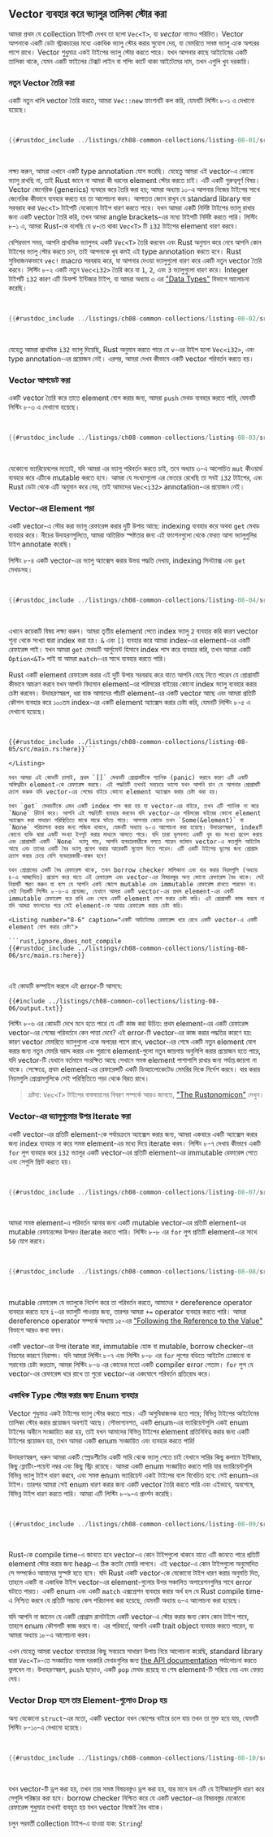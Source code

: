 ## Vector ব্যবহার করে ভ্যালুর তালিকা স্টোর করা

আমরা প্রথম যে collection টাইপটি দেখব তা হলো `Vec<T>`, যা _vector_ নামেও পরিচিত। Vector আপনাকে একটি ডেটা স্ট্রাকচারের মধ্যে একাধিক ভ্যালু স্টোর করার সুযোগ দেয়, যা মেমরিতে সমস্ত ভ্যালু একে অপরের পাশে রাখে। Vector শুধুমাত্র একই টাইপের ভ্যালু স্টোর করতে পারে। যখন আপনার কাছে আইটেমের একটি তালিকা থাকে, যেমন একটি ফাইলের টেক্সট লাইন বা শপিং কার্টে থাকা আইটেমের দাম, তখন এগুলি খুব দরকারি।

### নতুন Vector তৈরি করা

একটি নতুন খালি vector তৈরি করতে, আমরা `Vec::new` ফাংশনটি কল করি, যেমনটি লিস্টিং ৮-১ এ দেখানো হয়েছে।

<Listing number="8-1" caption="`i32` টাইপের ভ্যালু রাখার জন্য একটি নতুন, খালি vector তৈরি করা">

```rust
{{#rustdoc_include ../listings/ch08-common-collections/listing-08-01/src/main.rs:here}}
```

</Listing>

লক্ষ্য করুন, আমরা এখানে একটি type annotation যোগ করেছি। যেহেতু আমরা এই vector-এ কোনো ভ্যালু রাখছি না, তাই Rust জানে না আমরা কী ধরনের element স্টোর করতে চাই। এটি একটি গুরুত্বপূর্ণ বিষয়। Vector জেনেরিক (generics) ব্যবহার করে তৈরি করা হয়; আমরা অধ্যায় ১০-এ আপনার নিজের টাইপের সাথে জেনেরিক কীভাবে ব্যবহার করতে হয় তা আলোচনা করব। আপাতত জেনে রাখুন যে standard library দ্বারা সরবরাহ করা `Vec<T>` টাইপটি যেকোনো টাইপ ধারণ করতে পারে। যখন আমরা একটি নির্দিষ্ট টাইপের ভ্যালু রাখার জন্য একটি vector তৈরি করি, তখন আমরা angle brackets-এর মধ্যে টাইপটি নির্দিষ্ট করতে পারি। লিস্টিং ৮-১ এ, আমরা Rust-কে বলেছি যে `v`-তে থাকা `Vec<T>` টি `i32` টাইপের element ধারণ করবে।

বেশিরভাগ সময়, আপনি প্রাথমিক ভ্যালুসহ একটি `Vec<T>` তৈরি করবেন এবং Rust অনুমান করে নেবে আপনি কোন টাইপের ভ্যালু স্টোর করতে চান, তাই আপনাকে খুব কমই এই type annotation করতে হবে। Rust সুবিধাজনকভাবে `vec!` macro সরবরাহ করে, যা আপনার দেওয়া ভ্যালুগুলো ধারণ করে একটি নতুন vector তৈরি করবে। লিস্টিং ৮-২ একটি নতুন `Vec<i32>` তৈরি করে যা `1`, `2`, এবং `3` ভ্যালুগুলো ধারণ করে। Integer টাইপটি `i32` কারণ এটি ডিফল্ট ইন্টিজার টাইপ, যা আমরা অধ্যায় ৩ এর ["Data Types"][data-types]<!-- ignore --> বিভাগে আলোচনা করেছি।

<Listing number="8-2" caption="ভ্যালুসহ একটি নতুন vector তৈরি করা">

```rust
{{#rustdoc_include ../listings/ch08-common-collections/listing-08-02/src/main.rs:here}}
```

</Listing>

যেহেতু আমরা প্রাথমিক `i32` ভ্যালু দিয়েছি, Rust অনুমান করতে পারে যে `v`-এর টাইপ হলো `Vec<i32>`, এবং type annotation-এর প্রয়োজন নেই। এরপর, আমরা দেখব কীভাবে একটি vector পরিবর্তন করতে হয়।

### Vector আপডেট করা

একটি vector তৈরি করে তাতে element যোগ করার জন্য, আমরা `push` মেথড ব্যবহার করতে পারি, যেমনটি লিস্টিং ৮-৩ এ দেখানো হয়েছে।

<Listing number="8-3" caption="vector-এ ভ্যালু যোগ করার জন্য `push` মেথড ব্যবহার করা">

```rust
{{#rustdoc_include ../listings/ch08-common-collections/listing-08-03/src/main.rs:here}}
```

</Listing>

যেকোনো ভ্যারিয়েবলের মতোই, যদি আমরা এর ভ্যালু পরিবর্তন করতে চাই, তবে অধ্যায় ৩-এ আলোচিত `mut` কীওয়ার্ড ব্যবহার করে এটিকে mutable করতে হবে। আমরা যে সংখ্যাগুলো এর ভেতরে রেখেছি তা সবই `i32` টাইপের, এবং Rust ডেটা থেকে এটি অনুমান করে নেয়, তাই আমাদের `Vec<i32>` annotation-এর প্রয়োজন নেই।

### Vector-এর Element পড়া

একটি vector-এ স্টোর করা ভ্যালু রেফারেন্স করার দুটি উপায় আছে: indexing ব্যবহার করে অথবা `get` মেথড ব্যবহার করে। নীচের উদাহরণগুলিতে, আমরা অতিরিক্ত স্পষ্টতার জন্য এই ফাংশনগুলো থেকে ফেরত আসা ভ্যালুগুলির টাইপ annotate করেছি।

লিস্টিং ৮-৪ একটি vector-এর ভ্যালু অ্যাক্সেস করার উভয় পদ্ধতি দেখায়, indexing সিনট্যাক্স এবং `get` মেথডসহ।

<Listing number="8-4" caption="Indexing সিনট্যাক্স এবং `get` মেথড ব্যবহার করে একটি vector-এর আইটেম অ্যাক্সেস করা">

```rust
{{#rustdoc_include ../listings/ch08-common-collections/listing-08-04/src/main.rs:here}}
```

</Listing>

এখানে কয়েকটি বিষয় লক্ষ্য করুন। আমরা তৃতীয় element পেতে index ভ্যালু `2` ব্যবহার করি কারণ vector শূন্য থেকে সংখ্যা দ্বারা index করা হয়। `&` এবং `[]` ব্যবহার করে আমরা index-এর element-এর একটি রেফারেন্স পাই। যখন আমরা `get` মেথডটি আর্গুমেন্ট হিসাবে index পাস করে ব্যবহার করি, তখন আমরা একটি `Option<&T>` পাই যা আমরা `match`-এর সাথে ব্যবহার করতে পারি।

Rust একটি element রেফারেন্স করার এই দুটি উপায় সরবরাহ করে যাতে আপনি বেছে নিতে পারেন যে প্রোগ্রামটি কীভাবে আচরণ করবে যখন আপনি বিদ্যমান element-এর পরিসরের বাইরের কোনো index ভ্যালু ব্যবহার করার চেষ্টা করবেন। উদাহরণস্বরূপ, ধরা যাক আমাদের পাঁচটি element-এর একটি vector আছে এবং আমরা প্রতিটি কৌশল ব্যবহার করে ১০০তম index-এর একটি element অ্যাক্সেস করার চেষ্টা করি, যেমনটি লিস্টিং ৮-৫ এ দেখানো হয়েছে।

<Listing number="8-5" caption="পাঁচটি element যুক্ত একটি vector-এ ১০০তম index-এর element অ্যাক্সেস করার চেষ্টা">

```rust,should_panic,panics
{{#rustdoc_include ../listings/ch08-common-collections/listing-08-05/src/main.rs:here}}```

</Listing>

যখন আমরা এই কোডটি চালাই, প্রথম `[]` মেথডটি প্রোগ্রামটিকে প্যানিক (panic) করাবে কারণ এটি একটি অস্তিত্বহীন element-কে রেফারেন্স করছে। এই পদ্ধতিটি তখনই সবচেয়ে ভালো যখন আপনি চান যে আপনার প্রোগ্রামটি ক্র্যাশ করুক যদি vector-এর শেষের বাইরে কোনো element অ্যাক্সেস করার চেষ্টা করা হয়।

যখন `get` মেথডটিকে এমন একটি index পাস করা হয় যা vector-এর বাইরে, তখন এটি প্যানিক না করে `None` রিটার্ন করে। আপনি এই পদ্ধতিটি ব্যবহার করবেন যদি vector-এর পরিসরের বাইরের কোনো element অ্যাক্সেস করা সাধারণ পরিস্থিতিতে মাঝে মাঝে ঘটতে পারে। আপনার কোডে তখন `Some(&element)` বা `None` পরিচালনা করার জন্য লজিক থাকবে, যেমনটি অধ্যায় ৬-এ আলোচনা করা হয়েছে। উদাহরণস্বরূপ, indexটি কোনো ব্যক্তি দ্বারা একটি সংখ্যা ইনপুট করার মাধ্যমে আসতে পারে। যদি তারা ভুলবশত একটি খুব বড় সংখ্যা প্রবেশ করায় এবং প্রোগ্রামটি একটি `None` ভ্যালু পায়, আপনি ব্যবহারকারীকে বলতে পারেন বর্তমান vector-এ কতগুলি আইটেম আছে এবং তাদের একটি বৈধ ভ্যালু প্রবেশ করার আরেকটি সুযোগ দিতে পারেন। এটি একটি টাইপের ভুলের জন্য প্রোগ্রাম ক্র্যাশ করার চেয়ে বেশি ব্যবহারকারী-বান্ধব হবে!

যখন প্রোগ্রামের একটি বৈধ রেফারেন্স থাকে, তখন borrow checker মালিকানা এবং ধার করার নিয়মগুলি (অধ্যায় ৪-এ আচ্ছাদিত) প্রয়োগ করে যাতে এই রেফারেন্স এবং vector-এর বিষয়বস্তুর অন্য কোনো রেফারেন্স বৈধ থাকে। সেই নিয়মটি স্মরণ করুন যা বলে যে আপনি একই স্কোপে mutable এবং immutable রেফারেন্স রাখতে পারবেন না। সেই নিয়মটি লিস্টিং ৮-৬-এ প্রযোজ্য, যেখানে আমরা একটি vector-এর প্রথম element-এর একটি immutable রেফারেন্স ধরে রাখি এবং শেষে একটি element যোগ করার চেষ্টা করি। এই প্রোগ্রামটি কাজ করবে না যদি আমরা ফাংশনের পরে সেই element-কে আবার রেফারেন্স করার চেষ্টা করি।

<Listing number="8-6" caption="একটি আইটেমের রেফারেন্স ধরে রেখে একটি vector-এ একটি element যোগ করার চেষ্টা">

```rust,ignore,does_not_compile
{{#rustdoc_include ../listings/ch08-common-collections/listing-08-06/src/main.rs:here}}
```

</Listing>

এই কোডটি কম্পাইল করলে এই error-টি আসবে:

```console
{{#include ../listings/ch08-common-collections/listing-08-06/output.txt}}
```

লিস্টিং ৮-৬ এর কোডটি দেখে মনে হতে পারে যে এটি কাজ করা উচিত: প্রথম element-এর একটি রেফারেন্স vector-এর শেষের পরিবর্তনে কেন পাত্তা দেবে? এই error-টি vector-এর কাজ করার পদ্ধতির কারণে হয়: কারণ vector মেমরিতে ভ্যালুগুলো একে অপরের পাশে রাখে, vector-এর শেষে একটি নতুন element যোগ করার জন্য নতুন মেমরি বরাদ্দ করার এবং পুরানো element-গুলো নতুন জায়গায় অনুলিপি করার প্রয়োজন হতে পারে, যদি vector-টি যেখানে বর্তমানে সংরক্ষিত আছে সেখানে সমস্ত element পাশাপাশি রাখার জন্য পর্যাপ্ত জায়গা না থাকে। সেক্ষেত্রে, প্রথম element-এর রেফারেন্সটি একটি ডিঅ্যালোকেটেড মেমরির দিকে নির্দেশ করবে। ধার করার নিয়মগুলি প্রোগ্রামগুলিকে সেই পরিস্থিতিতে পড়া থেকে বিরত রাখে।

> দ্রষ্টব্য: `Vec<T>` টাইপের বাস্তবায়নের বিবরণ সম্পর্কে আরও জানতে, ["The Rustonomicon"][nomicon] দেখুন।

### Vector-এর ভ্যালুগুলোর উপর Iterate করা

একটি vector-এর প্রতিটি element-কে পর্যায়ক্রমে অ্যাক্সেস করার জন্য, আমরা একবারে একটি অ্যাক্সেস করার জন্য index ব্যবহার না করে সমস্ত element-এর মধ্যে দিয়ে iterate করব। লিস্টিং ৮-৭ দেখায় কীভাবে একটি `for` লুপ ব্যবহার করে `i32` ভ্যালুর একটি vector-এর প্রতিটি element-এর immutable রেফারেন্স পেতে এবং সেগুলি প্রিন্ট করতে হয়।

<Listing number="8-7" caption="`for` লুপ ব্যবহার করে element-গুলোর উপর iterate করে একটি vector-এর প্রতিটি element প্রিন্ট করা">

```rust
{{#rustdoc_include ../listings/ch08-common-collections/listing-08-07/src/main.rs:here}}
```

</Listing>

আমরা সমস্ত element-এ পরিবর্তন আনার জন্য একটি mutable vector-এর প্রতিটি element-এর mutable রেফারেন্সের উপরও iterate করতে পারি। লিস্টিং ৮-৮ এর `for` লুপ প্রতিটি element-এর সাথে `50` যোগ করবে।

<Listing number="8-8" caption="একটি vector-এর element-গুলোর mutable রেফারেন্সের উপর iterate করা">

```rust
{{#rustdoc_include ../listings/ch08-common-collections/listing-08-08/src/main.rs:here}}
```

</Listing>

mutable রেফারেন্স যে ভ্যালুকে নির্দেশ করে তা পরিবর্তন করতে, আমাদের `*` dereference operator ব্যবহার করতে হবে `i`-এর ভ্যালুটি পাওয়ার জন্য, তারপর আমরা `+=` operator ব্যবহার করতে পারি। আমরা dereference operator সম্পর্কে অধ্যায় ১৫-এর ["Following the Reference to the Value"][deref]<!-- ignore --> বিভাগে আরও কথা বলব।

একটি vector-এর উপর iterate করা, immutable হোক বা mutable, borrow checker-এর নিয়মের কারণে নিরাপদ। যদি আমরা লিস্টিং ৮-৭ এবং লিস্টিং ৮-৮ এর `for` লুপের বডিতে আইটেম ঢোকানো বা সরানোর চেষ্টা করতাম, আমরা লিস্টিং ৮-৬ এর কোডের মতো একটি compiler error পেতাম। `for` লুপ যে vector-এর রেফারেন্স ধরে রাখে তা পুরো vector-এর একযোগে পরিবর্তন প্রতিরোধ করে।

### একাধিক Type স্টোর করার জন্য Enum ব্যবহার

Vector শুধুমাত্র একই টাইপের ভ্যালু স্টোর করতে পারে। এটি অসুবিধাজনক হতে পারে; বিভিন্ন টাইপের আইটেমের তালিকা স্টোর করার প্রয়োজন অবশ্যই আছে। সৌভাগ্যবশত, একটি enum-এর ভ্যারিয়েন্টগুলি একই enum টাইপের অধীনে সংজ্ঞায়িত করা হয়, তাই যখন আমাদের বিভিন্ন টাইপের element প্রতিনিধিত্ব করার জন্য একটি টাইপের প্রয়োজন হয়, তখন আমরা একটি enum সংজ্ঞায়িত এবং ব্যবহার করতে পারি!

উদাহরণস্বরূপ, ধরুন আমরা একটি স্প্রেডশীটের একটি সারি থেকে ভ্যালু পেতে চাই যেখানে সারির কিছু কলামে ইন্টিজার, কিছু ফ্লোটিং-পয়েন্ট নম্বর এবং কিছু স্ট্রিং রয়েছে। আমরা একটি enum সংজ্ঞায়িত করতে পারি যার ভ্যারিয়েন্টগুলি বিভিন্ন ভ্যালু টাইপ ধারণ করবে, এবং সমস্ত enum ভ্যারিয়েন্ট একই টাইপের বলে বিবেচিত হবে: সেই enum-এর টাইপ। তারপর আমরা সেই enum ধারণ করার জন্য একটি vector তৈরি করতে পারি এবং এইভাবে, অবশেষে, বিভিন্ন টাইপ ধারণ করতে পারি। আমরা এটি লিস্টিং ৮-৯-এ প্রদর্শন করেছি।

<Listing number="8-9" caption="একটি vector-এ বিভিন্ন টাইপের ভ্যালু স্টোর করার জন্য একটি `enum` সংজ্ঞায়িত করা">

```rust
{{#rustdoc_include ../listings/ch08-common-collections/listing-08-09/src/main.rs:here}}
```

</Listing>

Rust-কে compile time-এ জানতে হবে vector-এ কোন টাইপগুলো থাকবে যাতে এটি জানতে পারে প্রতিটি element স্টোর করার জন্য heap-এ ঠিক কতটা মেমরি লাগবে। এই vector-এ কোন টাইপগুলো অনুমোদিত সে সম্পর্কেও আমাদের সুস্পষ্ট হতে হবে। যদি Rust একটি vector-কে যেকোনো টাইপ ধারণ করার অনুমতি দিত, তাহলে একটি বা একাধিক টাইপ vector-এর element-গুলোর উপর সঞ্চালিত অপারেশনগুলির সাথে error ঘটাতে পারত। একটি enum এবং একটি `match` এক্সপ্রেশন ব্যবহার করার অর্থ হল যে Rust compile time-এ নিশ্চিত করবে যে প্রতিটি সম্ভাব্য কেস পরিচালনা করা হয়েছে, যেমনটি অধ্যায় ৬-এ আলোচনা করা হয়েছে।

যদি আপনি না জানেন যে একটি প্রোগ্রাম রানটাইমে একটি vector-এ স্টোর করার জন্য কোন কোন টাইপ পাবে, তাহলে enum কৌশলটি কাজ করবে না। এর পরিবর্তে, আপনি একটি trait object ব্যবহার করতে পারেন, যা আমরা অধ্যায় ১৮-এ আলোচনা করব।

এখন যেহেতু আমরা vector ব্যবহারের কিছু সবচেয়ে সাধারণ উপায় নিয়ে আলোচনা করেছি, standard library দ্বারা `Vec<T>`-তে সংজ্ঞায়িত সমস্ত দরকারি মেথডগুলির জন্য [the API documentation][vec-api]<!-- ignore --> পর্যালোচনা করতে ভুলবেন না। উদাহরণস্বরূপ, `push` ছাড়াও, একটি `pop` মেথড রয়েছে যা শেষ element-টি সরিয়ে দেয় এবং ফেরত দেয়।

### Vector Drop হলে তার Element-গুলোও Drop হয়

অন্য যেকোনো `struct`-এর মতো, একটি vector যখন স্কোপের বাইরে চলে যায় তখন তা মুক্ত হয়ে যায়, যেমনটি লিস্টিং ৮-১০-এ দেখানো হয়েছে।

<Listing number="8-10" caption="কোথায় vector এবং এর element-গুলো ড্রপ করা হয় তা দেখানো হচ্ছে">

```rust
{{#rustdoc_include ../listings/ch08-common-collections/listing-08-10/src/main.rs:here}}
```

</Listing>

যখন vector-টি ড্রপ করা হয়, তখন তার সমস্ত বিষয়বস্তুও ড্রপ করা হয়, যার মানে হল এটি যে ইন্টিজারগুলি ধারণ করে সেগুলি পরিষ্কার করা হবে। borrow checker নিশ্চিত করে যে একটি vector-এর বিষয়বস্তুর যেকোনো রেফারেন্স শুধুমাত্র তখনই ব্যবহৃত হয় যখন vector নিজেই বৈধ থাকে।

চলুন পরবর্তী collection টাইপ-এ যাওয়া যাক: `String`!

[data-types]: ch03-02-data-types.html#data-types
[nomicon]: ../nomicon/vec/vec.html
[vec-api]: ../std/vec/struct.Vec.html
[deref]: ch15-02-deref.html#following-the-pointer-to-the-value-with-the-dereference-operator